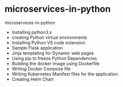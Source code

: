 # microservices-in-python
microservices-in-python
- Installing python3.x
- creating Python virtual environments
- Installing Python VS code extension
- Sample Flask application
- Jinja templating for Dynamic web pages
- Using pip to freeze Python Dependencies
- Building the docker image using Dockerfile
- Writing Docker Compose file
- Writing Kubernetes Manifest files for the application
- Creating Helm Chart


